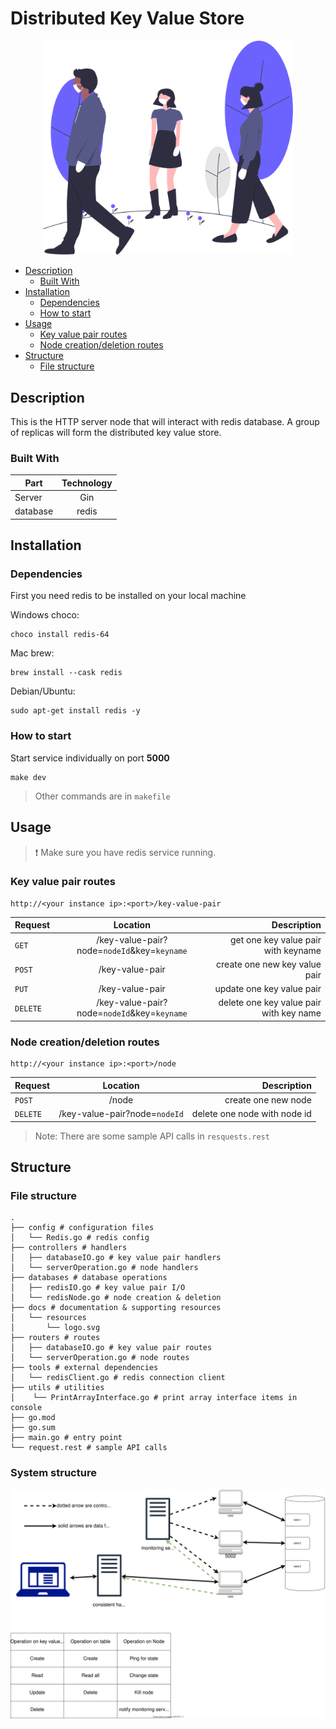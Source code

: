 # Distributed Key Value Store

<!-- logo -->
<p align="center">
    <img
        alt="logo"
        src="./docs/resources/logo.svg"
        width="400"
    />
</p>

<!-- table of contents -->

-   [Description](#Description)
    -   [Built With](#Built-With)
-   [Installation](#Installation)
    -   [Dependencies](#Dependencies)
    -   [How to start](#How-to-start)
-   [Usage](#usage)
    -   [Key value pair routes](#Key-value-pair-routes)
    -   [Node creation/deletion routes](#Node-creation/deletion-routes)
-   [Structure](#Structure)
    -   [File structure](#File-structure)

## Description

This is the HTTP server node that will interact with redis database. A group of replicas will form the distributed key value store.

### Built With

| Part     | Technology |
| -------- | :--------: |
| Server   |    Gin     |
| database |   redis    |

## Installation

### Dependencies

First you need redis to be installed on your local machine

Windows choco:

```shell
choco install redis-64
```

Mac brew:

```shell
brew install --cask redis
```

Debian/Ubuntu:

```shell
sudo apt-get install redis -y
```

### How to start

Start service individually on port **5000**

```shell
make dev
```

> Other commands are in `makefile`

## Usage

> :exclamation: Make sure you have redis service running.

### Key value pair routes

```
http://<your instance ip>:<port>/key-value-pair
```

| Request  |                  Location                   |                             Description |
| -------- | :-----------------------------------------: | --------------------------------------: |
| `GET`    | /key-value-pair?node=`nodeId`&key=`keyname` |     get one key value pair with keyname |
| `POST`   |               /key-value-pair               |           create one new key value pair |
| `PUT`    |               /key-value-pair               |               update one key value pair |
| `DELETE` | /key-value-pair?node=`nodeId`&key=`keyname` | delete one key value pair with key name |

### Node creation/deletion routes

```
http://<your instance ip>:<port>/node
```

| Request  |           Location            |                  Description |
| -------- | :---------------------------: | ---------------------------: |
| `POST`   |             /node             |          create one new node |
| `DELETE` | /key-value-pair?node=`nodeId` | delete one node with node id |

> Note: There are some sample API calls in `resquests.rest`

## Structure

### File structure

```shell
.
├── config # configuration files
│   └── Redis.go # redis config
├── controllers # handlers
│   ├── databaseIO.go # key value pair handlers
│   └── serverOperation.go # node handlers
├── databases # database operations
│   ├── redisIO.go # key value pair I/O
│   └── redisNode.go # node creation & deletion
├── docs # documentation & supporting resources
│   └── resources
│       └── logo.svg
├── routers # routes
│   ├── databaseIO.go # key value pair routes
│   └── serverOperation.go # node routes
├── tools # external dependencies
│   └── redisClient.go # redis connection client
├── utils # utilities
│    └── PrintArrayInterface.go # print array interface items in console
├── go.mod
├── go.sum
├── main.go # entry point
└── request.rest # sample API calls
```

### System structure

![System structure](docs/resources/structure_diagram.svg)
